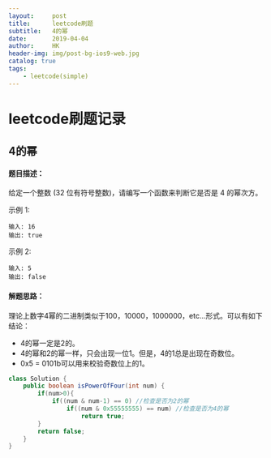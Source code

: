 ```yaml
---
layout:     post
title:      leetcode刷题
subtitle:   4的幂
date:       2019-04-04
author:     HK
header-img: img/post-bg-ios9-web.jpg
catalog: true
tags:
    - leetcode(simple)
---
```

# leetcode刷题记录
## 4的幂

#### 题目描述：
给定一个整数 (32 位有符号整数)，请编写一个函数来判断它是否是 4 的幂次方。

示例 1:

    输入: 16
    输出: true
示例 2:

    输入: 5
    输出: false
    
#### 解题思路：
理论上数字4幂的二进制类似于100，10000，1000000，etc...形式。可以有如下结论：

* 4的幂一定是2的。
* 4的幂和2的幂一样，只会出现一位1。但是，4的1总是出现在奇数位。
* 0x5 = 0101b可以用来校验奇数位上的1。
```java
class Solution {
    public boolean isPowerOfFour(int num) {
        if(num>0){
            if((num & num-1) == 0) //检查是否为2的幂
                if((num & 0x55555555) == num) //检查是否为4的幂
                    return true;
        }
        return false;
    }
}
```
